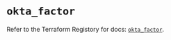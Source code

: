 # `okta_factor`

Refer to the Terraform Registory for docs: [`okta_factor`](https://registry.terraform.io/providers/okta/okta/4.2.0/docs/resources/factor).
